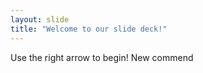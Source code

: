 ```yaml
---
layout: slide
title: "Welcome to our slide deck!"
---
```


Use the right arrow to begin! New commend
